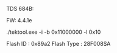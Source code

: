 
TDS 684B:

FW: 4.4.1e

./tektool.exe -i -b 0x11000000 -l 0x10

Flash ID : 0x89a2
Flash Type : 28F008SA
